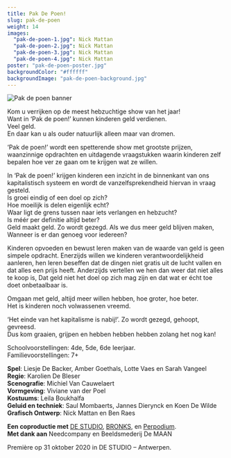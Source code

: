 ```yaml
---
title: Pak De Poen!
slug: pak-de-poen
weight: 14
images:
  "pak-de-poen-1.jpg": Nick Mattan
  "pak-de-poen-2.jpg": Nick Mattan
  "pak-de-poen-3.jpg": Nick Mattan
  "pak-de-poen-4.jpg": Nick Mattan
poster: "pak-de-poen-poster.jpg"
backgroundColor: "#ffffff"
backgroundImage: "pak-de-poen-background.jpg"
---
```


![Pak de poen banner](/img/pak-de-poen-banner.png)

Kom u verrijken op de meest hebzuchtige show van het jaar!<br>
Want in ‘Pak de poen!’ kunnen kinderen geld verdienen.<br>
Veel geld.<br>
En daar kan u als ouder natuurlijk alleen maar van dromen.<br>

‘Pak de poen!’ wordt een spetterende show met grootste prijzen, waanzinnige opdrachten en uitdagende vraagstukken waarin kinderen zelf bepalen hoe ver ze gaan om te krijgen wat ze willen.<br>

In ‘Pak de poen!’ krijgen kinderen een inzicht in de binnenkant van ons kapitalistisch systeem en wordt de vanzelfsprekendheid hiervan in vraag gesteld.<br>
Is groei eindig of een doel op zich?<br>
Hoe moeilijk is delen eigenlijk echt?<br>
Waar ligt de grens tussen naar iets verlangen en hebzucht?<br>
Is méér per definitie altijd beter?<br>
Geld maakt geld. Zo wordt gezegd. Als we dus meer geld blijven maken,<br>
Wanneer is er dan genoeg voor iedereen?<br>

Kinderen opvoeden en bewust leren maken van de waarde van geld is geen simpele opdracht. Enerzijds willen we kinderen verantwoordelijkheid aanleren, hen leren beseffen dat de dingen niet gratis uit de lucht vallen en dat alles een prijs heeft.
Anderzijds vertellen we hen dan weer dat niet alles te koop is,
Dat geld niet het doel op zich mag zijn en dat wat er écht toe doet onbetaalbaar is.

Omgaan met geld, altijd meer willen hebben, hoe groter, hoe beter.<br>
Het is kinderen noch volwassenen vreemd.

‘Het einde van het kapitalisme is nabij!’. Zo wordt gezegd, gehoopt, gevreesd.<br>
Dus kom graaien, grijpen en hebben hebben hebben zolang het nog kan!

Schoolvoorstellingen: 4de, 5de, 6de leerjaar.<br>
Familievoorstellingen: 7+

**Spel**: Liesje De Backer, Amber Goethals, Lotte Vaes en Sarah Vangeel<br>
**Regie**: Karolien De Bleser<br>
**Scenografie**: Michiel Van Cauwelaert<br>
**Vormgeving**: Viviane van der Poel<br>
**Kostuums**: Leila Boukhalfa<br>
**Geluid en techniek**: Saul Mombaerts, Jannes Dierynck en Koen De Wilde<br>
**Grafisch Ontwerp**: Nick Mattan en Ben Raes<br>

**Een coproductie met** <a href="https://www.destudio.com/">DE STUDIO</a>, <a href="http://www.bronks.be/nl/">BRONKS</a>, en <a href="https://www.perpodium.be/">Perpodium</a>.<br>
**Met dank aan** Needcompany en Beeldsmederij De MAAN

Première op 31 oktober 2020 in DE STUDIO – Antwerpen.
